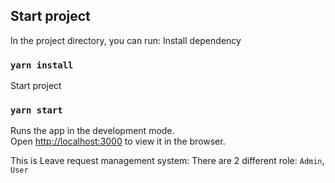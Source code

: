 
## Start project
In the project directory, you can run:
Install dependency 
### `yarn install`
Start project
### `yarn start`

Runs the app in the development mode.<br />
Open [http://localhost:3000](http://localhost:3000) to view it in the browser.

This is Leave request management system:
There are 2 different role: `Admin`, `User`

